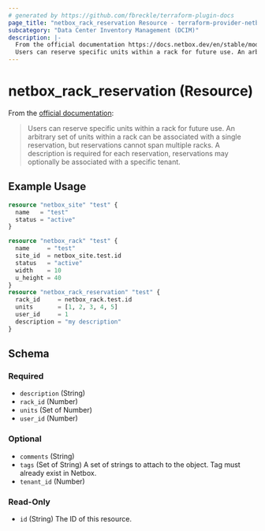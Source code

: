 ```yaml
---
# generated by https://github.com/fbreckle/terraform-plugin-docs
page_title: "netbox_rack_reservation Resource - terraform-provider-netbox"
subcategory: "Data Center Inventory Management (DCIM)"
description: |-
  From the official documentation https://docs.netbox.dev/en/stable/models/dcim/rackreservation/:
  Users can reserve specific units within a rack for future use. An arbitrary set of units within a rack can be associated with a single reservation, but reservations cannot span multiple racks. A description is required for each reservation, reservations may optionally be associated with a specific tenant.
---
```


# netbox_rack_reservation (Resource)

From the [official documentation](https://docs.netbox.dev/en/stable/models/dcim/rackreservation/):

> Users can reserve specific units within a rack for future use. An arbitrary set of units within a rack can be associated with a single reservation, but reservations cannot span multiple racks. A description is required for each reservation, reservations may optionally be associated with a specific tenant.

## Example Usage

```terraform
resource "netbox_site" "test" {
  name   = "test"
  status = "active"
}

resource "netbox_rack" "test" {
  name     = "test"
  site_id  = netbox_site.test.id
  status   = "active"
  width    = 10
  u_height = 40
}
resource "netbox_rack_reservation" "test" {
  rack_id     = netbox_rack.test.id
  units       = [1, 2, 3, 4, 5]
  user_id     = 1
  description = "my description"
}
```

<!-- schema generated by tfplugindocs -->
## Schema

### Required

- `description` (String)
- `rack_id` (Number)
- `units` (Set of Number)
- `user_id` (Number)

### Optional

- `comments` (String)
- `tags` (Set of String) A set of strings to attach to the object. Tag must already exist in Netbox.
- `tenant_id` (Number)

### Read-Only

- `id` (String) The ID of this resource.



